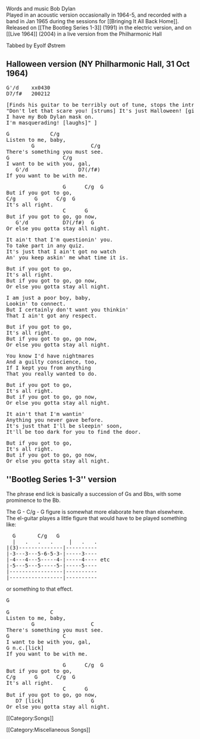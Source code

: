 Words and music Bob Dylan<br>
Played in an acoustic version occasionally in 1964-5, and recorded
with a band in Jan 1965 during the sessions for [[Bringing It All Back Home]]. Released on [[The Bootleg Series 1-3]] (1991) in the
electric version, and on [[Live 1964]] (2004) in a live version
from the Philharmonic Hall

Tabbed by Eyolf Østrem

<h2 class="songversion">Halloween version (NY Philharmonic Hall, 31 Oct 1964)</h2>
<pre class="chords">
G'/d    xx0430
D7/f#   200212
</pre>
<pre class="spoken">
[Finds his guitar to be terribly out of tune, stops the intro and says:
"Don't let that scare you! [strums] It's just Halloween! [giggle]
I have my Bob Dylan mask on.
I'm masquerading! [laughs]" ]</pre>
<pre class="verse">
G             C/g
Listen to me, baby,
        G                  C/g
There's something you must see.
G                 C/g
I want to be with you, gal,
   G'/d                D7(/f#)
If you want to be with me.
</pre>
<pre class="refrain">
                  G      C/g  G
But if you got to go,
C/g      G      C/g  G
It's all right.
                  C      G
But if you got to go, go now,
   G'/d           D7(/f#)  G
Or else you gotta stay all night.
</pre>

<pre class="verse">
It ain't that I'm questionin' you.
To take part in any quiz.
It's just that I ain't got no watch
An' you keep askin' me what time it is.
</pre>

<pre class="refrain">
But if you got to go,
It's all right.
But if you got to go, go now,
Or else you gotta stay all night.
</pre>

<pre class="verse">
I am just a poor boy, baby,
Lookin' to connect.
But I certainly don't want you thinkin'
That I ain't got any respect.
</pre>

<pre class="refrain">
But if you got to go,
It's all right.
But if you got to go, go now,
Or else you gotta stay all night.
</pre>

<pre class="verse">
You know I'd have nightmares
And a guilty conscience, too,
If I kept you from anything
That you really wanted to do.
</pre>

<pre class="refrain">
But if you got to go,
It's all right.
But if you got to go, go now,
Or else you gotta stay all night.
</pre>

<pre class="verse">
It ain't that I'm wantin'
Anything you never gave before.
It's just that I'll be sleepin' soon,
It'll be too dark for you to find the door.
</pre>

<pre class="refrain">
But if you got to go,
It's all right.
But if you got to go, go now,
Or else you gotta stay all night.
</pre>

<h2 class="songversion">''Bootleg Series 1-3'' version</h2>

The phrase end lick is basically a succession of Gs and Bbs, with some
prominence to the Bb.

The G - C/g - G figure is somewhat more elaborate here than
elsewhere. The el-guitar playes a little figure that would have to be
played something like:

<pre class="tab">
  G       C/g   G
  |   .   .   .     |   .   .
|(3)--------------|----------
|-3---3---5-6-5-3-|-----3----
|-4---4---5-----4-|-----4---- etc
|-5---5---5-----5-|-----5----
|-----------------|----------
|-----------------|----------
</pre>
or something to that effect.

<pre class="verse">
G

G             C
Listen to me, baby,
        G                  C
There's something you must see.
G                 C
I want to be with you, gal,
G n.c.[lick]
If you want to be with me.
</pre>

<pre class="refrain">
                  G      C/g  G
But if you got to go,
C/g      G      C/g  G
It's all right.
                  C      G
But if you got to go, go now,
   D7 [lick]               G
Or else you gotta stay all night.
</pre>

[[Category:Songs]]

[[Category:Miscellaneous Songs]]